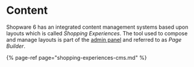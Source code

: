 # Content

Shopware 6 has an integrated content management systems based upon layouts which is called _Shopping Experiences_. The tool used to compose and manage layouts is part of the [admin panel](administration-concept.md) and referred to as _Page Builder_.

{% page-ref page="shopping-experiences-cms.md" %}

